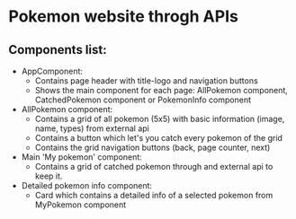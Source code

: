 # Pokemon website throgh APIs

## Components list:

- AppComponent:
  - Contains page header with title-logo and navigation buttons
  - Shows the main component for each page: AllPokemon component, CatchedPokemon component or PokemonInfo component
- AllPokemon component:
  - Contains a grid of all pokemon (5x5) with basic information (image, name, types) from external api
  - Contains a button which let's you catch every pokemon of the grid
  - Contains the grid navigation buttons (back, page counter, next)
- Main 'My pokemon' component:
  - Contains a grid of catched pokemon through and external api to keep it.
- Detailed pokemon info component:
  - Card which contains a detailed info of a selected pokemon from MyPokemon component
